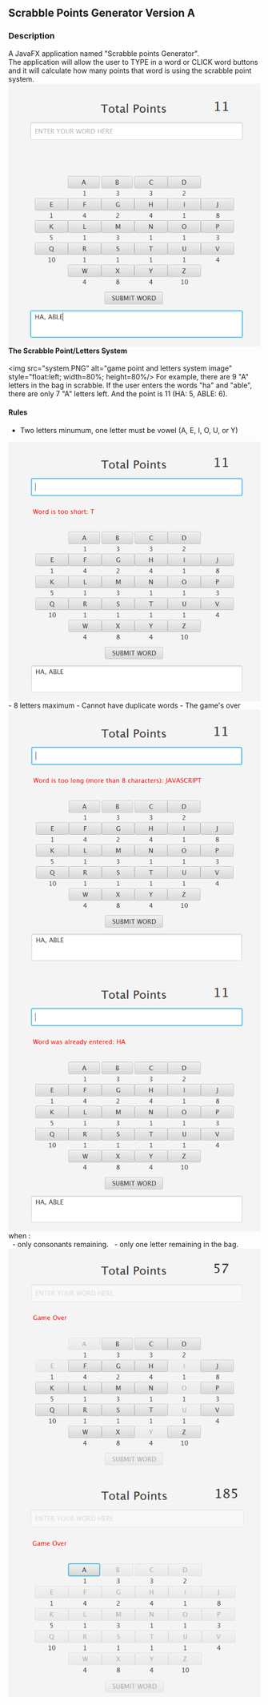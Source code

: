 ## Scrabble Points Generator Version A

### Description
A JavaFX application named "Scrabble points Generator".
<br />The application will allow the user to TYPE in a word  or CLICK word buttons and it will calculate how many points that word is
using the scrabble point system.
<img src="game1.PNG" alt="game image" style="float:left; width=50%; height=50%"/>
<br />

####  The Scrabble Point/Letters System
<img src="system.PNG" alt="game point and letters system image"  style="float:left; width=80%; height=80%/>
For example, there are 9 "A" letters in the bag in scrabble. If the user enters the words "ha" and "able", there are only 7 "A" letters left. And the point is 11 (HA: 5, ABLE: 6). 
<br />

#### Rules
- Two letters minumum, one letter must be vowel (A, E, I, O, U, or Y)
<img src="game2.PNG" alt="game image" style="float:left; width=50%; height=50%"/>
- 8 letters maximum
<img src="game3.PNG" alt="game image" style="float:left; width=50%; height=50%"/>
- Cannot have duplicate words
<img src="game4.PNG" alt="game image" style="float:left; width=50%; height=50%"/>
- The game's over when :
<br />&nbsp; - only consonants remaining.
<img src="game5.PNG" alt="game image" style="float:left; width=50%; height=50%"/>
&nbsp; - only one letter remaining in the bag.
<img src="game6.PNG" alt="game image" style="float:left; width=50%; height=50%"/>
